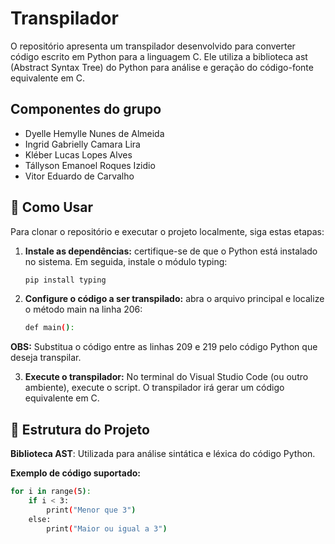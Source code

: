 # Transpilador

O repositório apresenta um transpilador desenvolvido para converter código escrito em Python para a linguagem C. Ele utiliza a biblioteca ast (Abstract Syntax Tree) do Python para análise e geração do código-fonte equivalente em C.

##  Componentes do grupo

- Dyelle Hemylle Nunes de Almeida
- Ingrid Gabrielly Camara Lira
- Kléber Lucas Lopes Alves
- Tállyson Emanoel Roques Izidio
- Vitor Eduardo de Carvalho

## 🚀 Como Usar

Para clonar o repositório e executar o projeto localmente, siga estas etapas:

1. **Instale as dependências:** certifique-se de que o Python está instalado no sistema. Em seguida, instale o módulo typing:


    ```bash
    pip install typing
    ```

2. **Configure o código a ser transpilado:** abra o arquivo principal e localize o método main na linha 206:

    ```bash
    def main():
    ```
**OBS:** Substitua o código entre as linhas 209 e 219 pelo código Python que deseja transpilar.

3. **Execute o transpilador:** No terminal do Visual Studio Code (ou outro ambiente), execute o script. O transpilador irá gerar um código equivalente em C.


## 🔎 Estrutura do Projeto
**Biblioteca AST**: Utilizada para análise sintática e léxica do código Python.

**Exemplo de código suportado:**

```bash
for i in range(5):
    if i < 3:
        print("Menor que 3")
    else:
        print("Maior ou igual a 3")

